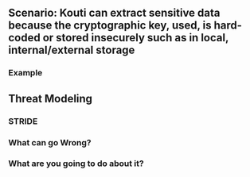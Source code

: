 ## Scenario: Kouti can extract sensitive data because the cryptographic key, used, is hard-coded or stored insecurely such as in local, internal/external storage

### Example

## Threat Modeling

### STRIDE

### What can go Wrong?

### What are you going to do about it?